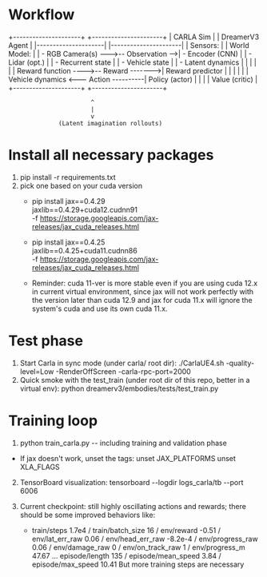 # Workflow
+---------------------+                  +----------------------+
|      CARLA Sim      |                  |    DreamerV3 Agent   |
|---------------------|                  |----------------------|
| Sensors:            |                  | World Model:         |
|  - RGB Camera(s) --->-- Observation -->|  - Encoder (CNN)     |
|  - Lidar (opt.)     |                  |  - Recurrent state   |
|  - Vehicle state    |                  |  - Latent dynamics   |
|                     |                  |                      |
| Reward function ---->-- Reward ------->| Reward predictor     |
|                     |                  |                      |
| Vehicle dynamics <--- Action ----------| Policy (actor)       |
|                     |                  | Value (critic)       |
+---------------------+                  +----------------------+

                           ^
                           |
                           v
                  (Latent imagination rollouts)

# Install all necessary packages
1. pip install -r requirements.txt
2. pick one based on your cuda version
    - pip install jax==0.4.29 \
        jaxlib==0.4.29+cuda12.cudnn91 \
        -f https://storage.googleapis.com/jax-releases/jax_cuda_releases.html 

    - pip install jax==0.4.25 \
        jaxlib==0.4.25+cuda11.cudnn86 \
        -f https://storage.googleapis.com/jax-releases/jax_cuda_releases.html

    - Reminder: cuda 11-ver is more stable even if you are using cuda 12.x in current virtual environment, since jax will not work perfectly with the version later than cuda 12.9 and jax for cuda 11.x will ignore the system's cuda and use its own cuda 11.x.

# Test phase
1. Start Carla in sync mode (under carla/ root dir):
    ./CarlaUE4.sh -quality-level=Low -RenderOffScreen -carla-rpc-port=2000
2. Quick smoke with the test_train (under root dir of this repo, better in a virtual env):
    python dreamerv3/embodies/tests/test_train.py

# Training loop
1. python train_carla.py   -- including training and validation phase
* If jax doesn't work, unset the tags:
    unset JAX_PLATFORMS
    unset XLA_FLAGS
2. TensorBoard visualization:
    tensorboard --logdir logs_carla/tb --port 6006

3. Current checkpoint: still highly oscillating actions and rewards; there should be some improved behaviors like:
    - train/steps 1.7e4 / train/batch_size 16 / env/reward -0.51 / env/lat_err_raw 0.06 / env/head_err_raw -8.2e-4 / env/progress_raw 0.06 / env/damage_raw 0 / env/on_track_raw 1 / env/progress_m 47.67    ...    episode/length 135 / episode/mean_speed 3.84 / episode/max_speed 10.41
   But more training steps are necessary
